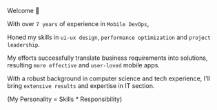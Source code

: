 Welcome 🤝

With over `7 years` of experience in `Mobile DevOps`,

Honed my skills in `ui-ux design`, `performance optimization` and `project leadership`.

My efforts successfully translate business requirements into solutions, resulting `more effective` and `user-loved` mobile apps.

With a robust background in computer science and tech experience, I'll bring `extensive results` and expertise in IT section.

(My Personality = Skills * Responsibility)
